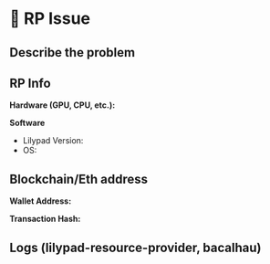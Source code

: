 # 🐞 RP Issue

<!--
Thanks for taking the time to fill out this report!
-->

## Describe the problem
<!--
A clear and concise description of the problem faced.
-->



## RP Info
<!--
Please provide detailed info about the RP hardware (GPU, CPU, etc.) as well as Lilypad version running on the RP.
-->

**Hardware (GPU, CPU, etc.):**

**Software**
- Lilypad Version: 
- OS: 

## Blockchain/Eth address
<!--
Please include the wallet address for the affected RP and any transaction hashes that are relevant to the problem.
-->

**Wallet Address:**

**Transaction Hash:**

## Logs (lilypad-resource-provider, bacalhau)
<!--
Please include log outputs from the lilypad-resource-provider and bacalhau.
-->
